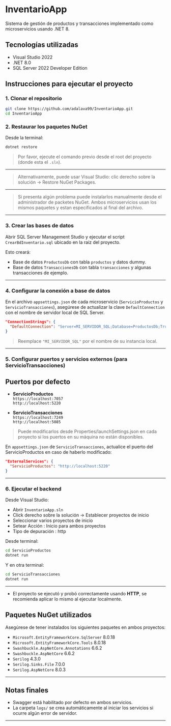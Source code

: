 # InventarioApp

Sistema de gestión de productos y transacciones implementado como microservicios usando .NET 8.

## Tecnologías utilizadas

- Visual Studio 2022
- .NET 8.0
- SQL Server 2022 Developer Edition

## Instrucciones para ejecutar el proyecto

### 1. Clonar el repositorio

```bash
git clone https://github.com/adalava99/InventarioApp.git
cd InventarioApp
```

### 2. Restaurar los paquetes NuGet

Desde la terminal:

```bash
dotnet restore
```

> Por favor, ejecute el comando previo desde el root del proyecto (donde esta el `.sln`).
---
> Alternativamente, puede usar Visual Studio: clic derecho sobre la solución → Restore NuGet Packages.
---
> Si presenta algún problema puede instalarlos manualmente desde el administrador de packetes NuGet. Ambos microservicios usan los mismos paquetes y estan especificados al final del archivo.

---

### 3. Crear las bases de datos

Abrir SQL Server Management Studio y ejecutar el script `CrearBdInventario.sql` ubicado en la raíz del proyecto.

Esto creará:

- Base de datos `ProductosDb` con tabla `productos` y datos dummy.
- Base de datos `TransaccionesDb` con tabla `transacciones` y algunas transacciones de ejemplo.

---

### 4. Configurar la conexión a base de datos

En el archivo `appsettings.json` de cada microservicio (`ServicioProductos` y `ServicioTransacciones`), asegúrese de actualizar la clave `DefaultConnection` con el nombre de servidor local de SQL Server.

```json
"ConnectionStrings": {
  "DefaultConnection": "Server=MI_SERVIDOR_SQL;Database=ProductosDb;Trusted_Connection=True;TrustServerCertificate=True;"
}
```

> Reemplace `"MI_SERVIDOR_SQL"` por el nombre de su instancia local.

---

### 5. Configurar puertos y servicios externos (para ServicioTransacciones)

## Puertos por defecto

- **ServicioProductos**  
  `https://localhost:7057`  
  `http://localhost:5220`

- **ServicioTransacciones**  
  `https://localhost:7249`  
  `http://localhost:5085`

> Puede modificarlos desde Properties/launchSettings.json en cada proyecto si los puertos en su máquina no están disponibles.

En `appsettings.json` de `ServicioTransacciones`, actualice el puerto del ServicioProductos en caso de haberlo modificado:

```json
"ExternalServices": {
  "ServicioProductos": "http://localhost:5220"
}
```

---

### 6. Ejecutar el backend

Desde Visual Studio:

- Abrir `InventarioApp.sln`
- Click derecho sobre la solución → Establecer proyectos de inicio
- Seleccionar varios proyectos de inicio
- Setear Acción : Inicio para ambos proyectos
- Tipo de depuración : http

Desde terminal:

```bash
cd ServicioProductos
dotnet run
```

Y en otra terminal:

```bash
cd ServicioTransacciones
dotnet run
```

---

- El proyecto se ejecutó y probó correctamente usando **HTTP**, se recomienda aplicar lo mismo al ejecutar localmente.

## Paquetes NuGet utilizados

Asegúrese de tener instalados los siguientes paquetes en ambos proyectos:

- `Microsoft.EntityFrameworkCore.SqlServer` 8.0.18
- `Microsoft.EntityFrameworkCore.Tools` 8.0.18
- `Swashbuckle.AspNetCore.Annotations` 6.6.2
- `Swashbuckle.AspNetCore` 6.6.2
- `Serilog` 4.3.0
- `Serilog.Sinks.File` 7.0.0
- `Serilog.AspNetCore` 8.0.3

---

## Notas finales

- Swagger está habilitado por defecto en ambos servicios.
- La carpeta `logs/` se crea automáticamente al iniciar los servicios si ocurre algún error de servidor.

---
